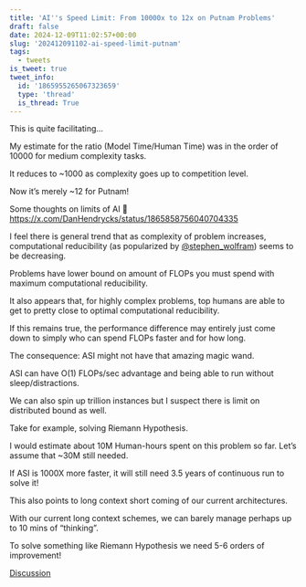 ```yaml
---
title: 'AI''s Speed Limit: From 10000x to 12x on Putnam Problems'
draft: false
date: 2024-12-09T11:02:57+00:00
slug: '202412091102-ai-speed-limit-putnam'
tags:
  - tweets
is_tweet: true
tweet_info:
  id: '1865955265067323659'
  type: 'thread'
  is_thread: True
---
```




This is quite facilitating… 

My estimate for the ratio (Model Time/Human Time) was in the order of 10000 for medium complexity tasks. 

It reduces to ~1000 as complexity goes up to competition level.

Now it’s merely ~12 for Putnam!

Some thoughts on limits of AI 🧵 <https://x.com/DanHendrycks/status/1865858756040704335>

I feel there is general trend that as complexity of problem increases, computational reducibility (as popularized by [@stephen_wolfram](https://x.com/stephen_wolfram)) seems to be decreasing. 

Problems have lower bound on amount of FLOPs you must spend with maximum computational reducibility.

It also appears that,  for highly complex problems, top humans are able to get to pretty close to optimal computational reducibility. 

If this remains true, the performance difference may entirely just come down to simply who can spend FLOPs faster and for how long.

The consequence: ASI might not have that amazing magic wand.

ASI can have O(1) FLOPs/sec advantage and being able to run without sleep/distractions.

We can also spin up  trillion instances but I suspect there is limit on distributed bound as well.

Take for example, solving Riemann Hypothesis. 

I would estimate about 10M Human-hours spent on this problem so far. Let’s assume that ~30M still needed. 

If ASI is 1000X more faster, it will still need 3.5 years of continuous run to solve it!

This also points to long context short coming of our current architectures. 

With our current long context schemes, we can barely manage perhaps up to 10 mins of “thinking”. 

To solve something like Riemann Hypothesis we need 5-6 orders of improvement!

[Discussion](https://x.com/sytelus/status/1865955265067323659)
